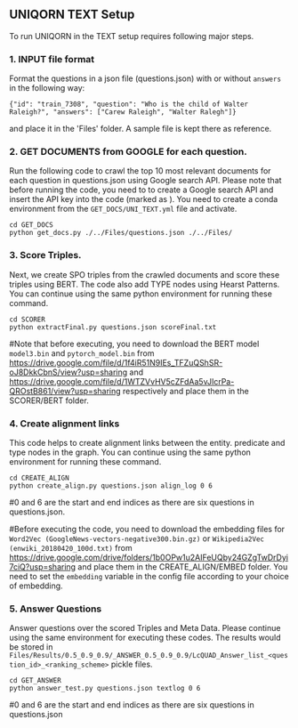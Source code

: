 ## UNIQORN TEXT Setup

To run UNIQORN in the TEXT setup requires following major steps.

### 1. INPUT file format
Format the questions in a json file (questions.json) with or without `answers` in the following way:
```
{"id": "train_7308", "question": "Who is the child of Walter Raleigh?", "answers": ["Carew Raleigh", "Walter Ralegh"]}
```
and place it in the 'Files' folder. A sample file is kept there as reference. 

### 2. GET DOCUMENTS from GOOGLE for each question. 
Run the following code to crawl the top 10 most relevant documents for each question in questions.json using Google search API. Please note that before running the code, you need to to create a Google search API and insert the API key into the code (marked as <INSERT YOUR KEY HERE>). You need to create a conda environment from the `GET_DOCS/UNI_TEXT.yml` file and activate. 
```
cd GET_DOCS
python get_docs.py ./../Files/questions.json ./../Files/
```

### 3. Score Triples. 
Next, we create SPO triples from the crawled documents and score these triples using BERT. The code also add TYPE nodes using Hearst Patterns. You can continue using the same python environment for running these command.
```
cd SCORER
python extractFinal.py questions.json scoreFinal.txt
```
#Note that before executing, you need to download the BERT model `model3.bin` and `pytorch_model.bin` from https://drive.google.com/file/d/1f4iR51N9IEs_TFZuQShSR-oJ8DkkCbnS/view?usp=sharing and https://drive.google.com/file/d/1WTZVvHV5cZFdAa5vJIcrPa-QROstB861/view?usp=sharing respectively and place them in the SCORER/BERT folder.

### 4. Create alignment links
This code helps to create alignment links between the entity. predicate and type nodes in the graph. You can continue using the same python environment for running these command.
```
cd CREATE_ALIGN
python create_align.py questions.json align_log 0 6
```
#0 and 6 are the start and end indices as there are six questions in questions.json.

#Before executing the code, you need to download the embedding files for `Word2Vec (GoogleNews-vectors-negative300.bin.gz)` or `Wikipedia2Vec (enwiki_20180420_100d.txt)` from https://drive.google.com/drive/folders/1b0OPw1u2AIFeUQby24GZgTwDrDyi7ciQ?usp=sharing and place them in the CREATE_ALIGN/EMBED folder. You need to set the `embedding` variable in the config file according to your choice of embedding.

### 5. Answer Questions
Answer questions over the scored Triples and Meta Data. Please continue using the same environment for executing these codes. The results would be stored in `Files/Results/0.5_0.9_0.9/_ANSWER_0.5_0.9_0.9/LcQUAD_Answer_list_<question_id>_<ranking_scheme>` pickle files. 
```
cd GET_ANSWER
python answer_test.py questions.json textlog 0 6
```
#0 and 6 are the start and end indices as there are six questions in questions.json

